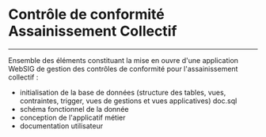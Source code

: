 # Contrôle de conformité Assainissement Collectif
--------------------------------------------------

Ensemble des éléments constituant la mise en ouvre d'une application WebSIG de gestion des contrôles de conformité pour l'assainissement collectif :
- initialisation de la base de données (structure des tables, vues, contraintes, trigger, vues de gestions et vues applicatives) doc.sql
- schéma fonctionnel de la donnée
- conception de l'applicatif métier
- documentation utilisateur
